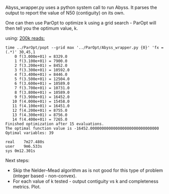 Abyss_wrapper.py uses a python system call to run Abyss. It parses the output to report the value of N50 (contiguity) on its own.

One can then use ParOpt to optimize k using a grid search - ParOpt will then tell you the optimum value, k.

using: [200k reads:](http://bit.ly/2edvq6T)

```
time ../ParOpt/popt --grid max '../ParOpt/Abyss_wrapper.py {0}' 'fx = (.*)' 30,45,1
    0 f(3.000e+01) = 8329.0
    1 f(3.100e+01) = 7900.0
    2 f(3.200e+01) = 8452.0
    3 f(3.300e+01) = 10592.0
    4 f(3.400e+01) = 8446.0
    5 f(3.500e+01) = 12504.0
    6 f(3.600e+01) = 10589.0
    7 f(3.700e+01) = 10731.0
    8 f(3.800e+01) = 10589.0
    9 f(3.900e+01) = 16452.0
   10 f(4.000e+01) = 15458.0
   11 f(4.100e+01) = 16451.0
   12 f(4.200e+01) = 8755.0
   13 f(4.300e+01) = 8756.0
   14 f(4.400e+01) = 7265.0
Finished optimization after 15 evaluations.
The optimal function value is -16452.000000000000000000000000000000
Optimal variables: 39

real	7m27.480s
user	9m6.533s
sys	0m12.301s
```

Next steps:
- Skip the Nelder–Mead algorithm as is not good for this type of problem (integer based - non-convex).
- For each value of k tested - output contiguity vs k and completeness metrics. Plot.
